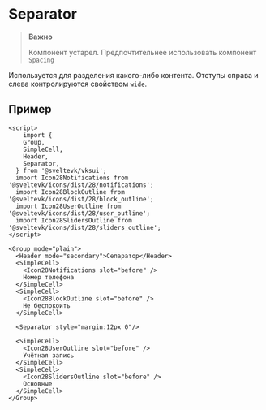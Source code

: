 # Separator

> **Важно**
>
> Компонент устарел. Предпочтительнее использовать компонент `Spacing`

Используется для разделения какого-либо контента. Отступы справа и слева контролируются свойством `wide`.

## Пример

```svelte scroll
<script>
	import { 
    Group, 
    SimpleCell, 
    Header, 
    Separator,
  } from '@sveltevk/vksui';
  import Icon28Notifications from '@sveltevk/icons/dist/28/notifications';
  import Icon28BlockOutline from '@sveltevk/icons/dist/28/block_outline';
  import Icon28UserOutline from '@sveltevk/icons/dist/28/user_outline';
  import Icon28SlidersOutline from '@sveltevk/icons/dist/28/sliders_outline';
</script>

<Group mode="plain">
  <Header mode="secondary">Сепаратор</Header>
  <SimpleCell>
    <Icon28Notifications slot="before" />
    Номер телефона
  </SimpleCell>
  <SimpleCell>
    <Icon28BlockOutline slot="before" />
    Не беспокоить
  </SimpleCell>

  <Separator style="margin:12px 0"/>

  <SimpleCell>
    <Icon28UserOutline slot="before" />
    Учётная запись
  </SimpleCell>
  <SimpleCell>
    <Icon28SlidersOutline slot="before" />
    Основные
  </SimpleCell>
</Group>
```
